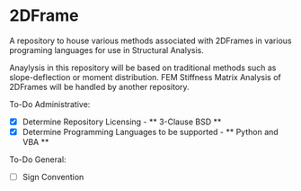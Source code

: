 # 2DFrame
A repository to house various methods associated with 2DFrames in various programing languages for use in Structural Analysis.

Anaylysis in this repository will be based on traditional methods such as slope-deflection or moment distribution. FEM Stiffness Matrix Analysis of 2DFrames will be handled by another repository.

To-Do Administrative:

- [x] Determine Repository Licensing - ** 3-Clause BSD **
- [x] Determine Programming Languages to be supported - ** Python and VBA **

To-Do General:

- [ ] Sign Convention
